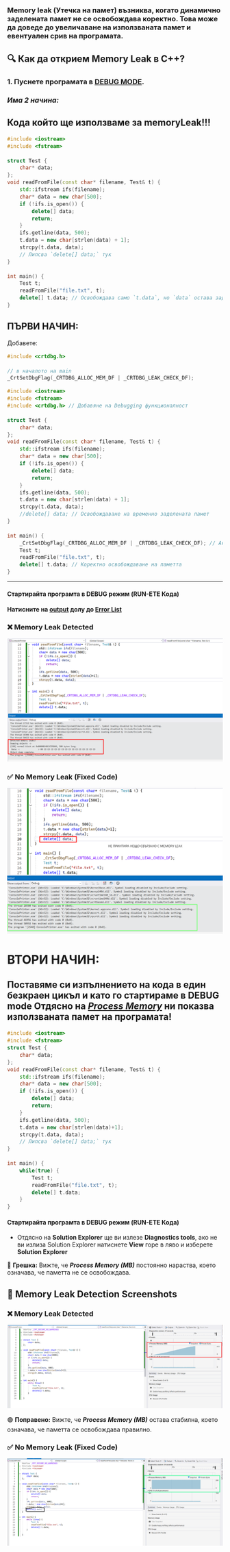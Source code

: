 ### Memory leak (Утечка на памет) възниква, когато динамично заделената памет не се освобождава коректно. Това може да доведе до увеличаване на използваната памет и евентуален срив на програмата.

## 🔍 Как да открием Memory Leak в C++?
### 1. Пуснете програмата в <u>DEBUG MODE</u>.

### *Има 2 начина:*

## Кода който ще използваме за memoryLeak!!!
```c++
#include <iostream>
#include <fstream>

struct Test {
    char* data;
};
void readFromFile(const char* filename, Test& t) {
    std::ifstream ifs(filename);
    char* data = new char[500];
    if (!ifs.is_open()) {
        delete[] data;
        return;
    }
    ifs.getline(data, 500);
    t.data = new char[strlen(data) + 1]; 
    strcpy(t.data, data);
    // Липсва `delete[] data;` тук
}

int main() {
    Test t;
    readFromFile("file.txt", t);
    delete[] t.data; // Освобождава само `t.data`, но `data` остава заделена
}
```

## ПЪРВИ НАЧИН:
Добавете:
```c++
#include <crtdbg.h>

// в началото на main
_CrtSetDbgFlag(_CRTDBG_ALLOC_MEM_DF | _CRTDBG_LEAK_CHECK_DF);
```
```c++
#include <iostream>
#include <fstream>
#include <crtdbg.h> // Добавяне на Debugging функционалност

struct Test {
    char* data;
};
void readFromFile(const char* filename, Test& t) {
    std::ifstream ifs(filename);
    char* data = new char[500];
    if (!ifs.is_open()) {
        delete[] data;
        return;
    }
    ifs.getline(data, 500);
    t.data = new char[strlen(data) + 1]; 
    strcpy(t.data, data);
    //delete[] data; // Освобождаване на временно заделената памет
}

int main() {
    _CrtSetDbgFlag(_CRTDBG_ALLOC_MEM_DF | _CRTDBG_LEAK_CHECK_DF); // Активиране на Debugging за Memory Leaks
    Test t;
    readFromFile("file.txt", t);
    delete[] t.data; // Коректно освобождаване на паметта
}
```
---
#### Стартирайта програмта в DEBUG режим (RUN-ETE Кода)
#### Натисните на <u>output</u> долу до <u>Error List</u>
### ❌ Memory Leak Detected

![Memory Leak Detected](./MemoryLeakDetect2.png)

### ✅ No Memory Leak (Fixed Code)
![No Memory Leak](./NoMemoryLeak2.png)

# ВТОРИ НАЧИН:

## Поставяме си изпълнението на кода в един безкраен цикъл и като го стартираме в DEBUG mode Отдясно на <u>**_Process Memory_**</u> ни показва използваната памет на програмата!
```c++
#include <iostream>
#include <fstream>
struct Test {
    char* data;
};
void readFromFile(const char* filename, Test& t) {
    std::ifstream ifs(filename);
    char* data = new char[500];
    if (!ifs.is_open()) {
        delete[] data;
        return;
    }
    ifs.getline(data, 500);
    t.data = new char[strlen(data)+1];
    strcpy(t.data, data);
    // Липсва `delete[] data;` тук
}

int main() {
    while(true) {
        Test t;
        readFromFile("file.txt", t);
        delete[] t.data;
    }
}
```
#### Стартирайта програмта в DEBUG режим (RUN-ETE Кода)
 - Отдясно на **Solution Explorer** ще ви излезе **Diagnostics tools**, ако не ви излиза Solution Explorer натиснете **View** горе в ляво и изберете **Solution Explorer**

🔴 **Грешка:** Вижте, че **_Process Memory (MB)_** постоянно нараства, което означава, че паметта не се освобождава.

## 📸 Memory Leak Detection Screenshots

### ❌ Memory Leak Detected
![Memory Leak Detected](./MemoryLeakDetect.png)

🟢 **Поправено:** Вижте, че **_Process Memory (MB)_** остава стабилна, което означава, че паметта се освобождава правилно.
### ✅ No Memory Leak (Fixed Code)
![No Memory Leak](./NomemoryLeak.png)
